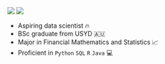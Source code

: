 [<img src="https://img.shields.io/badge/Kaggle-20BEFF?style=for-the-badge&logo=Kaggle&logoColor=white"/>](https://www.kaggle.com/thomaschow0716)
[<img src="https://img.shields.io/badge/linkedin-%230077B5.svg?&style=for-the-badge&logo=linkedin&logoColor=white" />](www.linkedin.com/in/thomas-chow-4a25ba230)

- Aspiring data scientist 🔥
- BSc graduate from USYD :australia:
- Major in Financial Mathematics and Statistics :chart_with_upwards_trend:
- Proficient in `Python` `SQL` `R` `Java` 💻

<!--
**thomaschow0716/thomaschow0716** is a ✨ _special_ ✨ repository because its `README.md` (this file) appears on your GitHub profile.

Here are some ideas to get you started:

- 🔭 I’m currently working on ...
- 🌱 I’m currently learning ...
- 👯 I’m looking to collaborate on ...
- 🤔 I’m looking for help with ...
- 💬 Ask me about ...
- 📫 How to reach me: ...
- 😄 Pronouns: ...
- ⚡ Fun fact: ...
-->
